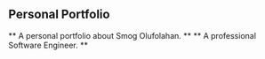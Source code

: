 ## Personal Portfolio
** A personal portfolio about Smog Olufolahan. **
** A professional Software Engineer. **
